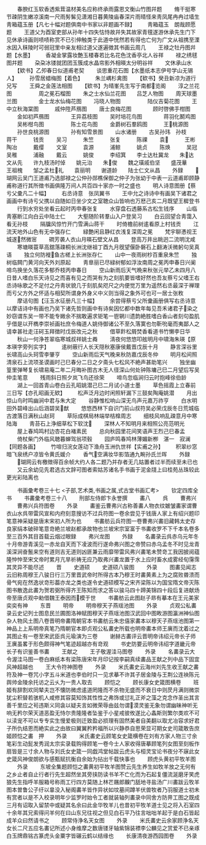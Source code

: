 <!-- { "loadSidebar": true } -->
　　春腴红玉软香透紫茸温材美名应称终承雨露恩文衡山竹图幷题
　　脩干挺寒节疎阴生嫩凉溪南一尺雨髣髴见潇湘日暮黄陵庙春深片雨晴怪来靑凤尾冉冉过墙生靑箱蕴玉册【凡七十幅对题俱南中书家以非题画不録】
　　靑箱蕴玉　朗哉顾愿题
　　王道父为酉室吏部从孙年十四失怙恃故幷失其故家青氊遂游休承先生门下见休承诗画则啧啧称赏不已引伸触类于此道中恍然若有得也亡何为广文从祖携至溧水因入秣陵时可弱冠里中亲友相过道父遂遍徴其书画云周几
　　王禄之牡丹图幷题【水墨】
　　香凝金掌露妆艶玉楼春若比名花色沈香亭北人谷祥
　　禄之绣毬图幷题
　　朶朶冰镂就团团玉簇成水晶帘影外相暎太分明谷祥
　　文休承山水
　　【欵书】乙夘春日似道甫老契
　　谈思重花石图【水墨纸本志伊号学山无锡人】
　　孙雪居蜡梅图【着色】
　　朱兰嵎杉禽图
　　【欵书】癸丑新凉为道行兄写
　　王舜之金莲法相图
　　【欵书】为晴峯先生写于南都览阁
　　淳之兰花图　　　　　周之冕石榴图
　　朱之士水仙兰花图　　吕芝人物图
　　周天球墨兰图　　　　金士龙水仙梅花图
　　冯晓人物图　　　　　陆仪吉菊花图
　　王中立秋海棠图　　　戚仲陞芦鴈图
　　唐士良梅花图　　　　顾时啓佛手柑图
　　金如初芦鴈图　　　　王异荔枝图
　　吴时培花鸟图　　　　蒋羽化鬭鸡图
　　吴彬柑鸟图　　　　　陈士花鸟图
　　金爵树石羣鸥图　　　王桃源图
　　孙世良桃源图　　　　孙有知雪景图
　　山水诸册
　　古吴孙玮　孙枝　　　蒋干　　　钱贡
　　吴习　　　朱竺　　　张复　　　陈祼
　　袁　　　王彬　　　陶冶　　　戴缨
　　文室　　　袁源　　　浦鲸　　　姚贞
　　陈焕　　　吴冠　　　吴稚　　　浦融
　　戴云　　　姚俊　　　李绍箕　　李士达杜冀龙　　朱达　　文从先　　许九枝汤时倬　　姚元治　　朱俊　　魏之璜戚伯坚　　盛茂曅　　王祖槐　　邹之孟杜礼　　袁丽明　　谢道龄　　陆士仁文从昌
　　外録
　　瑚网云吴门王道甫乃选部禄之公仲孙郧樵保御之仲子为张幼于中表一云道甫即顾静甫称道行其所徴书画俱隆万间人共百四十家亦一时之盛也
　　明人诗意图册【蔡亏父彚凡二十幅】
　　右丞诗意　张凤翼书
　　王中允之诗诗中有画吴下诸君之画画中有诗亏父携以自随如日坐少文之室聴众山皆响也万厯己亥二月既望王穉登书
　　行到水穷处坐看云起时丙申春张复
　　水穿盘石透藤系古松生钱序
　　山临靑塞断江向白云中陆士仁
　　大壑随阶转羣山入户登吴习
　　白云回望合靑霭入看无孙枝
　　隔牖风惊竹开门雪满山蒋干
　　时倚檐前树逺看原上村钱贡
　　江流天地外山色有无中强存仁
　　緑艶闲且静红衣浅复深周之冕
　　梵宇聊慿视王城遂然微宻
　　磵芳袭人衣山月暎石壁文从昌
　　登高万井出眺迥二流明沈咸
　　寒塘暎蓑草高舘落疎桐长洲沈继祖丁酉九月旣望偃卧磐石上翻涛沃微躬句吴真语
　　独立何防褷鱼古槎上长洲张存仁
　　山中一夜雨树杪百重泉朱竺
　　独树临闗门黄河向天外刘原起
　　靑臯丽已尽緑树郁如浮汝南周之冕丙申春日兴阑啼鸟换坐久落花多郁乔枝丙申春日
　　空山新雨后天气晩来秋张元举乙未四月八日昔人嗜白乐天诗见之而喜有见之而哭有为之刻肌要皆嗜好然也吾友蔡亏父嗜王右丞诗咏歌之不足付之丹靑状貌几于刻肌矣咫尺之内便觉万里为遥然右丞最深于禅理而亏父方外之怀适与相契所谓身外身义中义则当得之象外可也可一居士张敉
　　摩诘句图【汪玉水征册凡三十幅】
　　余尝得蔡亏父所彚画册俱写右丞诗意以摩诘诗中有画也乃吴下诸先哲则画中有诗矣因忆都中数年每见吾禾诸君子染之妙窃谓东吴一带不能专媺余不揣敢遍求钜笔一鬯辋川遗韵絶胜嗜白香山者刻句盈肌乎借是以开檇李崇祯画社庶令梅道人姚侍御诸公不至久落寞也勿靳吮毫而夷鄙人之请幸甚社走汪砢玉拜徴时戊辰改元之秋
　　借草飰松屑焚香看道书竹懒李日华
　　秋山一何浄苍翠临寒城叔祥姚士粦
　　淸夜何悠悠叩舷明月中啸海朱瑛【原本瑛字旁列实字】
　　逺树蔽行人长天隠秋塞康侯戴晋戊辰十月
　　静言深谷里长啸高山头珂雪李肇亨
　　空山新雨后天气晚来秋防嘉戊辰冬仲
　　明月松间照清泉石上流项圣谟画时己巳春分二日之夕斋头七松风不絶声甚助笔兴
　　独坐幽篁里弹琴复长啸易庵二年二月晦补图古木无人径深山何处钟陈墉己巳二月望后写吴仲圭笔意
　　残雨斜日照夕岚飞鸟还徐荣
　　啼鸟忽临涧归云时抱峰徐伯龄
　　湖上一回首青山卷白云孔昭姚潜己巳二月试小道士墨
　　草色摇霞上立春前三日写【亦孔昭画无欵】
　　松声泛月边时闲照轩漏下三鼓矣陶庵姚潜
　　月出惊山鸟时鸣幽涧中君与朱大定
　　谷静惟松响山深无鸟声元嘉万祚亨
　　白水明田外碧峰出山后涵碧吴猷
　　悠悠西林下自识门前山叔符吴必荣戊辰冬日荒城临古渡落日满秋山赵珂
　　草际成棋局林端举桔橰周志
　　细枝风响乱疎意月中寒陆海
　　靑苔石上浄细草松下软沈
　　深林人不知明月来相照公亮范明光
　　屋上春鸠鸣村边杏花白褚素民
　　总向秋园里花间笑语声王烈己巳春孟
　　倚杖柴门外临风聴暮蝉驾翁项毂
　　园庐鸣春鸠林薄媚新栁　湛一　寂澜【同题各画】
　　竹喧归浣女莲动下渔舟玉洲仇世祥【实甫之孙】
　　积翠纱窓暗飞泉绣户凉皆令黄氏媛介
　　香气空满妆华影箔通九畹孙氏兰晖
　　外録
　　瑚网云有檄徴得百余帧大约人各二题乃并存者无几姑置者过半而续至未已也
　　又云余幼见先君选古文辞可图者索姑苏诸名手书画于泥金牋上曰桂苑丛珠较此更光彩陆离也









　　书画彚考卷三十七
<子部,艺术类,书画之属,式古堂书画汇考>
　　钦定四库全书
　　书畵彚考卷三十八
　　刑部左侍郎卞永誉撰
　　畵八
　　呉
　　曹弗兴
　　曹弗兴兵符图卷
　　外录
　　畵鉴云曹弗兴古称善畵人物衣纹皴皱畵家谓曹衣山水呉带雷风宣和内府刻意搜访不过兵符图一卷余尝见于钱唐人家上有绍兴题印笔意神采疑是唐末宋初人所为也
　　书畵舫云兵符图一卷曹弗兴畵旧藏韩太史存良家绢本破碎笔意竒絶兰坡赵都承故物也兰坡宋宗室富于书畵收罗不下千本名卷多至三百外其目首载云烟过眼録
　　弗兴龙图
　　外録
　　名畵录云呉赤乌元年冬十月帝游青溪见一赤龙自天而下凌波而行遂命弗兴图之帝赞曰赤乌孟冬不时见龙青溪深涧奋鬛来空有道则吉无道则凶匪兼云雨靡带雷风弗兴畵笔未赞竒工我因披阅蕴隆忡忡至宋文帝时累月亢旱祈祷无应乃取弗兴畵龙置于水上应时畜水成雾经旬霶霈其灵异不能尽述
　　晋
　　史道硕
　　史道硕八骏图
　　外录
　　图畵见闻志云旧称周穆王八骏日行三万里晋武帝时所得古本乃穆王时畵黄素上为之腐败昬溃而骨气宛在然逸状竒形葢亦龙之类也遂令史道硕模写之宋齐梁陈以为国宝隋文帝灭陈图书散逸此畵为贺若弼所得齐王陈知而求之答以骏马四十蹄美锦四十段后复进献炀帝至唐贞观中勑借魏王泰因而模于世
　　书畵舫云此图赵子昻有摹本在王元美家奕奕有神
　　东晋
　　明帝
　　明帝穆天子燕瑶池图
　　外录
　　贞观公私畵录云史记列士图息民兰圃图洛神赋图穆天子燕瑶池图汉武回中图畋游图瀛洲神仙图杂人物风土图八卷晋明帝畵隋朝官本书畵舫云朱忠僖家畵本以穆天子燕瑶池图第一神品上上系明帝真笔乃隋朝官本即贞观公私畵史所载也明帝畵本师王廙而沈着过之其图止有一卷至宋武臣呉元瑜演为三卷
　　谢赫古畵评云晋明帝讳绍元帝长子师王廙虽畧于形色颇得神气笔迹超越亦有竒观
　　书史防要云明帝讳绍字道畿元帝长子有识鉴善书畵
　　王献之
　　王子敬渥洼马图卷
　　外录
　　名畵录云大令渥洼马图一卷白麻纸本有梁陈唐宋年月印记按李嗣真续畵品王献之列中品下固宜风神超越也
　　王大令符神图卷
　　外录
　　米氏畵史云海州刘先生收王献之畵符及神一卷咒小字五斗米道也李伯时只一见求摹不许其子居金陵与王荆公连袂陈元舆帅金陵余托访之云乆为一贵人取去
　　顾恺之
　　顾长康女史箴图横卷
　　班姬有辞割欢同辇夫岂不懐防微虑逺道罔隆而不杀物无盛而不衰日中则昃月满则微崇犹尘积替若骇机人咸修其容莫知饰其性性之弗饰或愆礼正斧之藻之克念作圣出其言善千里应之茍违斯义同衾以疑夫言如微荣辱由兹勿谓漠灵鉴无象勿谓幽昧神听无响无矜尔荣天道恶盈无恃尔贵隆隆者坠鉴于小星戒彼攸遂比心螽斯则繁尔类欢不可以渎宠不可以专专实生慢爱极则迁致盈必损理有固然美者自美翻以取尤冶容求好君子所仇结恩而絶实此之由故曰翼翼矜矜福所以兴静恭自思荣显可期女史司箴敢告庶姬顾恺之畵　押
　　外录
　　米氏畵史云顾笔女史箴横卷在刘有方家人物三寸余笔彩生动髭发秀润太宗实录载购得顾笔一卷今士人家收得唐摹顾笔列女图至刻板作扇皆是三寸余人物与刘氏女史箴一同戯鸿堂帖跋云虎头与桓灵宝论书夜分不寐此女史箴风神俊朗欲与感甄赋抗衡自余始为拈出千载快事也
　　顾虎头黄初平牧羊图
　　外录
　　东坡全集题顾恺之畵黄初平牧羊图赞云先生养生如牧羊放之无何有之乡止者自止行者行先生超然坐其旁挟防读书羊不亡化而为石起复僵流涎磨牙笑虎狼先生指呼羊服箱号称雨工行四方莫随上林芒屩郎齅门舐地寻盐汤广川畵跋云牧羊图本曽鲁公子纡以辠没入秘阁畵羊皆作异状如坟墓间蹲羊伏兽牧者乃羽服道士初未有赏者以是不入校录明年少监罗时始令工者就装轴列畵录中同舍方防畀工图之既成三月有诏取入留禁中或疑其名余曰此金华牧羊儿也昔初平牧羊道士见之将入石室四十余年其兄索得问羊何在曰山东兄往视之但见白石平乃往言咄咄羊起于是白石皆起成羊众曰然请书之
　　顾常侍浄名天女图
　　外录
　　米氏畵史云余家顾浄名天女长二尺五应名畵记所述小身维摩之数唐镂牙轴紫锦装褾李公麟见之赏爱不已亲琢白玉牌鼎铭古篆虎头金粟字皆碾云鹤以结缘也
　　长康清夜游西园图卷
　　外录
